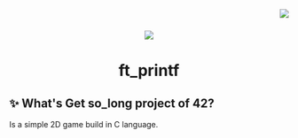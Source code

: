  <img align="right" src="https://badge42.herokuapp.com/api/project/idavoli-/so_long" />
<h1></h1>

<div align="center">
  <img  src="https://game.42sp.org.br/static/assets/achievements/so_longm.png" />
  <h1>ft_printf</h1>
</div>

## :sparkles: What's Get so_long project of 42?

Is a simple 2D game build in C language.
